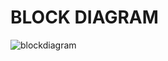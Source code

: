 
# BLOCK DIAGRAM
![blockdiagram](https://user-images.githubusercontent.com/74193913/167826509-86870c16-a147-4cd7-b3be-b2df4c474fcd.png)

